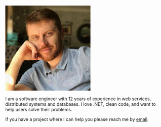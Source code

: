 ![Фото](/assets/img/sample/avatar-big.jpg)

I am a software engineer with 12 years of experience in web services, distributed systems and databases. I love .NET, clean code, and want to help users solve their problems.

If you have a project where I can help you please reach me by <a href="mailto:alexander.martinyuk@gmail.com">email</a>.